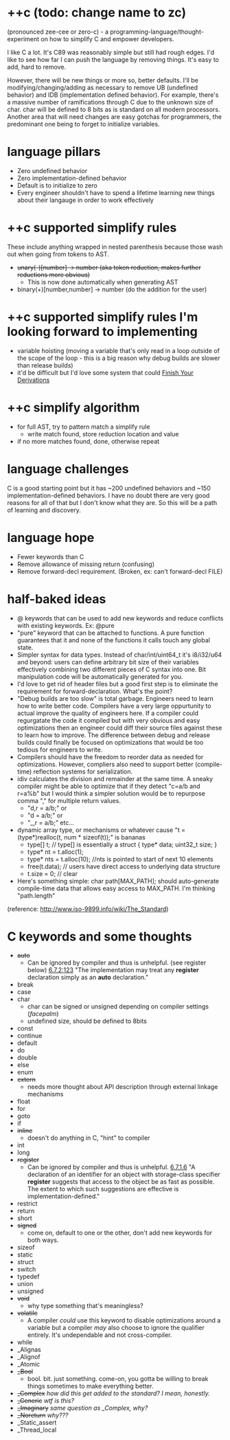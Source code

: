 # ++c (todo: change name to zc)
(pronounced zee-cee or zero-c) - a programming-language/thought-experiment on how to simplify C and empower developers.

I like C a lot. It's C89 was reasonably simple but still had rough edges. I'd like to see how far I can push the language by removing things. It's easy to add, hard to remove.

However, there will be new things or more so, better defaults. I'll be modifying/changing/adding as necessary to remove UB (undefined behavior) and IDB (implementation defined behavior). For example, there's a massive number of ramifications through C due to the unknown size of char. char will be defined to 8 bits as is standard on all modern processors. Another area that will need changes are easy gotchas for programmers, the predominant one being to forget to initialize variables.

# language pillars
* Zero undefined behavior
* Zero implementation-defined behavior
* Default is to initialize to zero
* Every engineer shouldn't have to spend a lifetime learning new things about their langauge in order to work effectively

# ++c supported simplify rules
These include anything wrapped in nested parenthesis because those wash out when going from tokens to AST.
* ~~unary(-)[number] -> number (aka token reduction, makes further reductions more obvious)~~
  * This is now done automatically when generating AST
* binary(+)[number,number] -> number (do the addition for the user)

# ++c supported simplify rules I'm looking forward to implementing
* variable hoisting (moving a variable that's only read in a loop outside of the scope of the loop - this is a big reason why debug builds are slower than release builds)
* it'd be difficult but I'd love some system that could [Finish Your Derivations](https://fgiesen.wordpress.com/2010/10/21/finish-your-derivations-please/)

# ++c simplify algorithm
* for full AST, try to pattern match a simplify rule
  * write match found, store reduction location and value
* if no more matches found, done, otherwise repeat

# language challenges
C is a good starting point but it has ~200 undefined behaviors and ~150 implementation-defined behaviors. I have no doubt there are very good reasons for all of that but I don't know what they are. So this will be a path of learning and discovery.

# language hope
* Fewer keywords than C
* Remove allowance of missing return (confusing)
* Remove forward-decl requirement. (Broken, ex: can't forward-decl FILE)

# half-baked ideas
* @ keywords that can be used to add new keywords and reduce conflicts with existing keywords. Ex: @pure
* "pure" keyword that can be attached to functions. A pure function guarantees that it and none of the functions it calls touch any global state.
* Simpler syntax for data types. Instead of char/int/uint64_t it's i8/i32/u64 and beyond: users can define arbitrary bit size of their variables effectively combining two different pieces of C syntax into one. Bit manipulation code will be automatically generated for you.
* I'd love to get rid of header files but a good first step is to eliminate the requirement for forward-declaration. What's the point?
* "Debug builds are too slow" is total garbage. Engineers need to learn how to write better code. Compilers have a very large oppurtunity to actual improve the quality of engineers here. If a compiler could regurgatate the code it compiled but with very obvious and easy optimizations then an engineer could diff their source files against these to learn how to improve. The difference between debug and release builds could finally be focused on optimizations that would be too tedious for engineers to write.
* Compilers should have the freedom to reorder data as needed for optimizations. However, compliers also need to support better (compile-time) reflection systems for serialization.
* idiv calculates the division and remainder at the same time. A sneaky compiler might be able to optimize that if they detect "c=a/b and r=a%b" but I would think a simpler solution would be to repurpose comma "," for multiple return values. 
  * "d,r = a/b;" or 
  * "d = a/b;" or 
  * "_,r = a/b;" etc...
* dynamic array type, or mechanisms or whatever cause "t = (type*)realloc(t, num * sizeof(t));" is bananas
  * type[] t; // type[] is essentially a struct { type* data; uint32_t size; }
  * type* nt = t.alloc(1);
  * type* nts = t.alloc(10); //nts is pointed to start of next 10 elements
  * free(t.data); // users have direct access to underlying data structure
  * t.size = 0; // clear
* Here's something simple: char path[MAX_PATH]; should auto-generate compile-time data that allows easy access to MAX_PATH. I'm thinking "path.length" 

(reference: http://www.iso-9899.info/wiki/The_Standard)

# C keywords and some thoughts
* ~~auto~~ 
  * Can be ignored by compiler and thus is unhelpful. (see register below) [6.7.2:123](https://web.archive.org/web/20181230041359if_/http://www.open-std.org/jtc1/sc22/wg14/www/abq/c17_updated_proposed_fdis.pdf) "The implementation may treat any **register** declaration simply as an **auto** declaration."
* break
* case
* char
  * char can be signed or unsigned depending on compiler settings (*facepalm*)
  * undefined size, should be defined to 8bits
* const
* continue
* default
* do
* double
* else
* enum
* ~~extern~~
  * needs more thought about API description through external linkage mechanisms
* float
* for
* goto
* if
* ~~inline~~ 
  * doesn't do anything in C, "hint" to compiler
* int
* long
* ~~register~~
  * Can be ignored by compiler and thus is unhelpful. [6.7.1.6](https://web.archive.org/web/20181230041359if_/http://www.open-std.org/jtc1/sc22/wg14/www/abq/c17_updated_proposed_fdis.pdf) "A declaration of an identifier for an object with storage-class specifier **register** suggests that
access to the object be as fast as possible. The extent to which such suggestions are effective is
implementation-defined."
* restrict
* return
* short
* ~~signed~~
  * come on, default to one or the other, don't add new keywords for both ways.
* sizeof
* static
* struct
* switch
* typedef
* union
* unsigned
* ~~void~~
  * why type something that's meaningless?
* ~~volatile~~
  * A compiler *could* use this keyword to disable optimizations around a variable but a compiler *may* also choose to ignore the qualifier entirely. It's undependable and not cross-compiler.
* while
* _Alignas
* _Alignof
* _Atomic
* ~~_Bool~~ 
  * bool. bit. just something. come-on, you gotta be willing to break things sometimes to make everything better.
* ~~_Complex~~ *how did this get added to the standard? I mean, honestly.*
* ~~_Generic~~ *wtf is this?*
* ~~_Imaginary~~ *same question as _Complex, why?*
* ~~_Noreturn~~ *why???*
* _Static_assert
* _Thread_local
